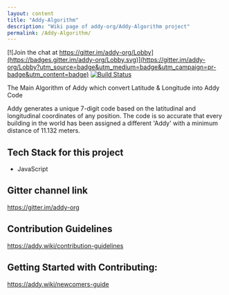 ```yaml
---
layout: content
title: "Addy-Algorithm"
description: "Wiki page of addy-org/Addy-Algorithm project"
permalink: /Addy-Algorithm/
---
```


[![Join the chat at https://gitter.im/addy-org/Lobby](https://badges.gitter.im/addy-org/Lobby.svg)](https://gitter.im/addy-org/Lobby?utm_source=badge&utm_medium=badge&utm_campaign=pr-badge&utm_content=badge)
[![Build Status](https://travis-ci.org/addy-org/Addy-Algorithm.svg?branch=master)](https://travis-ci.org/addy-org/Addy-Algorithm)

The Main Algorithm of Addy which convert Latitude &amp; Longitude into Addy Code

Addy generates a unique 7-digit code based on the latitudinal and longitudinal coordinates of any position. The code is so accurate that every building in the world has been assigned a different 'Addy' with a minimum distance of 11.132 meters.

## Tech Stack for this project
<ul>
  <li>JavaScript</li>
</ul>

## Gitter channel link
https://gitter.im/addy-org

## Contribution Guidelines
https://addy.wiki/contribution-guidelines

## Getting Started with Contributing:
https://addy.wiki/newcomers-guide
